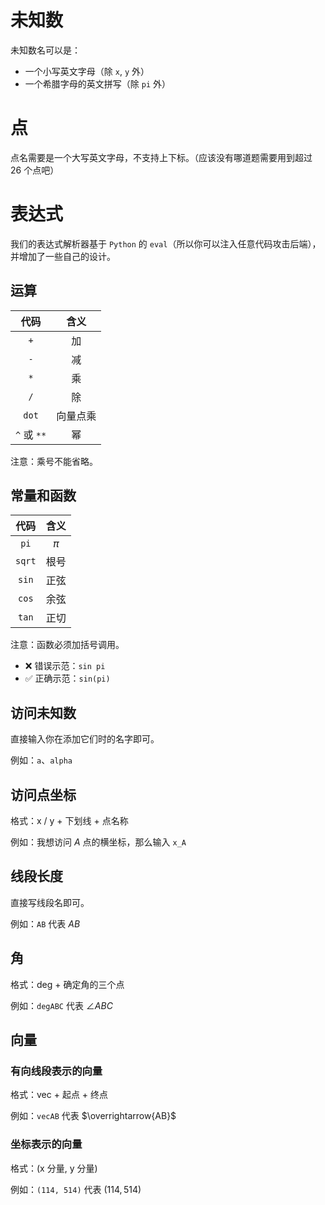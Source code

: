 # 未知数

未知数名可以是：

- 一个小写英文字母（除 `x`, `y` 外）
- 一个希腊字母的英文拼写（除 `pi` 外）

# 点

点名需要是一个大写英文字母，不支持上下标。<span class="heimu"
title="我是笨蛋 qwq">（应该没有哪道题需要用到超过 26 个点吧）</span>

# 表达式

我们的表达式解析器基于 `Python` 的 `eval`<span class="heimu"
title="你吃得太饱了">（所以你可以注入任意代码攻击后端）</span>，并增加了一些自己的设计。

## 运算

|     代码     |  含义  |
|:----------:|:----:|
|    `+`     |  加   |
|    `-`     |  减   |
|    `*`     |  乘   |
|    `/`     |  除   |
|   `dot`    | 向量点乘 |
| `^` 或 `**` |  幂   |

注意：乘号不能省略。

## 常量和函数

|   代码   |  含义   |
|:------:|:-----:|
|  `pi`  | $\pi$ |
| `sqrt` |  根号   |
| `sin`  |  正弦   |
| `cos`  |  余弦   |
| `tan`  |  正切   |

注意：函数必须加括号调用。

- ❌ 错误示范：`sin pi`
- ✅️ 正确示范：`sin(pi)`

## 访问未知数

直接输入你在添加它们时的名字即可。

例如：`a`、`alpha`

## 访问点坐标

格式：x / y + 下划线 + 点名称

例如：我想访问 $A$ 点的横坐标，那么输入 `x_A`

## 线段长度

直接写线段名即可。

例如：`AB` 代表 $AB$

## 角

格式：deg + 确定角的三个点

例如：`degABC` 代表 $\angle ABC$

## 向量

### 有向线段表示的向量

格式：vec + 起点 + 终点

例如：`vecAB` 代表 $\overrightarrow{AB}$

### 坐标表示的向量

格式：(x 分量, y 分量)

例如：`(114, 514)` 代表 $(114, 514)$
